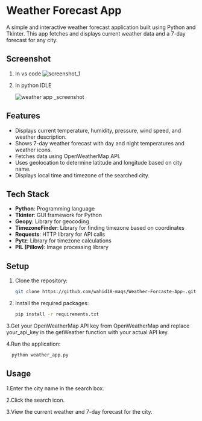 # Weather Forecast App

A simple and interactive weather forecast application built using Python and Tkinter. This app fetches and displays current weather data and a 7-day forecast for any city.

## Screenshot
   1. In vs code
        ![screenshot_1](https://github.com/user-attachments/assets/828c27ff-797c-4fc6-8ed9-ed747d3e5771)

   2. In python IDLE

       ![weather app _screenshot](https://github.com/user-attachments/assets/7ed4415b-7643-4fd1-994a-79fc24a18db6)


## Features

- Displays current temperature, humidity, pressure, wind speed, and weather description.
- Shows 7-day weather forecast with day and night temperatures and weather icons.
- Fetches data using OpenWeatherMap API.
- Uses geolocation to determine latitude and longitude based on city name.
- Displays local time and timezone of the searched city.

## Tech Stack

- **Python**: Programming language
- **Tkinter**: GUI framework for Python
- **Geopy**: Library for geocoding
- **TimezoneFinder**: Library for finding timezone based on coordinates
- **Requests**: HTTP library for API calls
- **Pytz**: Library for timezone calculations
- **PIL (Pillow)**: Image processing library

## Setup

1. Clone the repository:
   ```bash
   git clone https://github.com/wahid18-maqs/Weather-Forcaste-App-.git

2. Install the required packages:
   ```bash
   pip install -r requirements.txt

3.Get your OpenWeatherMap API key from OpenWeatherMap and replace your_api_key in the getWeather function with your actual API key.

4.Run the application:
 ```bash
   python weather_app.py

   ```
## Usage
   1.Enter the city name in the search box.

   2.Click the search icon.

   3.View the current weather and 7-day forecast for the city.
